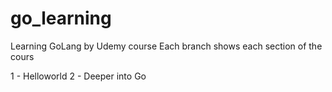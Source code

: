 # go_learning

Learning GoLang by Udemy course
Each branch shows each section of the cours

1 - Helloworld
2 - Deeper into Go
